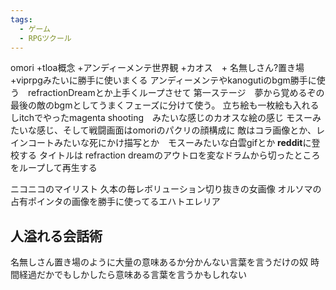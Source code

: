 ```yaml
---
tags:
  - ゲーム
  - RPGツクール
---
```

omori +tloa概念 +アンディーメンテ世界観
+カオス　+ 名無しさん?置き場　　+viprpgみたいに勝手に使いまくる
アンディーメンテやkanogutiのbgm勝手に使う　refractionDreamとか上手くループさせて
第一ステージ　夢から覚めるぞの最後の敵のbgmとしてうまくフェーズに分けて使う。
立ち絵も一枚絵も入れるしitchでやったmagenta shooting　みたいな感じのカオスな絵の感じ
モスーみたいな感じ、そして戦闘画面はomoriのパクリの顔構成に
敵はコラ画像とか、レインコートみたいな死にかけ描写とか　モスーみたいな白雲gifとか
**reddit**に登校する
タイトルは refraction dreamのアウトロを変なドラムから切ったところをループして再生する

ニコニコのマイリスト
久本の毎レボリューション切り抜きの女画像
オルソマの占有ポインタの画像を勝手に使ってるエハトエレリア

## 人溢れる会話術
名無しさん置き場のように大量の意味あるか分かんない言葉を言うだけの奴
時間経過だかでもしかしたら意味ある言葉を言うかもしれない

